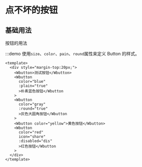 # 点不坏的按钮
## 基础用法

按钮的用法

:::demo 使用`size`、`color`、`pain`、`round`属性来定义 Button 的样式。

```vue
<template>
  <div style="margin-top:20px;">
    <Wbutton>测试按钮</Wbutton>
    <Wbutton
      color="blue"
      :plain="true"
      >朴素蓝色按钮</Wbutton
    >
    <Wbutton
      color="gray"
      :round="true"
      >灰色大圆角按钮</Wbutton
    >
    <Wbutton color="yellow">黄色按钮</Wbutton>
    <Wbutton
      color="red"
      icon="share"
      :disabled="dis"
      >红色按钮</Wbutton
    >
  </div>
</template>
```

